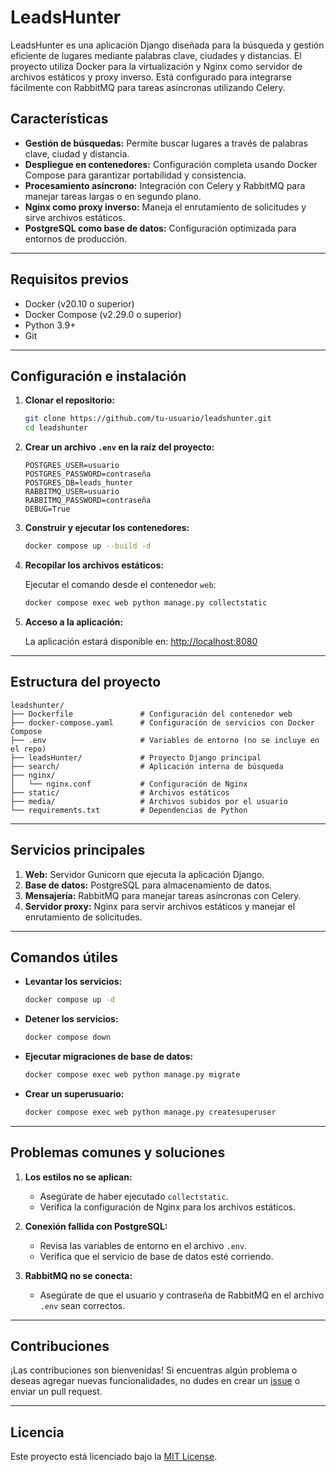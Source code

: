 # LeadsHunter

LeadsHunter es una aplicación Django diseñada para la búsqueda y gestión eficiente de lugares mediante palabras clave, ciudades y distancias. El proyecto utiliza Docker para la virtualización y Nginx como servidor de archivos estáticos y proxy inverso. Está configurado para integrarse fácilmente con RabbitMQ para tareas asíncronas utilizando Celery.

## Características

- **Gestión de búsquedas:** Permite buscar lugares a través de palabras clave, ciudad y distancia.
- **Despliegue en contenedores:** Configuración completa usando Docker Compose para garantizar portabilidad y consistencia.
- **Procesamiento asíncrono:** Integración con Celery y RabbitMQ para manejar tareas largas o en segundo plano.
- **Nginx como proxy inverso:** Maneja el enrutamiento de solicitudes y sirve archivos estáticos.
- **PostgreSQL como base de datos:** Configuración optimizada para entornos de producción.

---

## Requisitos previos

- Docker (v20.10 o superior)
- Docker Compose (v2.29.0 o superior)
- Python 3.9+
- Git

---

## Configuración e instalación

1. **Clonar el repositorio:**

   ```bash
   git clone https://github.com/tu-usuario/leadshunter.git
   cd leadshunter
   ```

2. **Crear un archivo `.env` en la raíz del proyecto:**

   ```env
   POSTGRES_USER=usuario
   POSTGRES_PASSWORD=contraseña
   POSTGRES_DB=leads_hunter
   RABBITMQ_USER=usuario
   RABBITMQ_PASSWORD=contraseña
   DEBUG=True
   ```

3. **Construir y ejecutar los contenedores:**

   ```bash
   docker compose up --build -d
   ```

4. **Recopilar los archivos estáticos:**

   Ejecutar el comando desde el contenedor `web`:

   ```bash
   docker compose exec web python manage.py collectstatic
   ```

5. **Acceso a la aplicación:**

   La aplicación estará disponible en: [http://localhost:8080](http://localhost:8080)

---

## Estructura del proyecto

```plaintext
leadshunter/
├── Dockerfile               # Configuración del contenedor web
├── docker-compose.yaml      # Configuración de servicios con Docker Compose
├── .env                     # Variables de entorno (no se incluye en el repo)
├── leadsHunter/             # Proyecto Django principal
├── search/                  # Aplicación interna de búsqueda
├── nginx/
│   └── nginx.conf           # Configuración de Nginx
├── static/                  # Archivos estáticos
├── media/                   # Archivos subidos por el usuario
└── requirements.txt         # Dependencias de Python
```

---

## Servicios principales

1. **Web:** Servidor Gunicorn que ejecuta la aplicación Django.
2. **Base de datos:** PostgreSQL para almacenamiento de datos.
3. **Mensajería:** RabbitMQ para manejar tareas asíncronas con Celery.
4. **Servidor proxy:** Nginx para servir archivos estáticos y manejar el enrutamiento de solicitudes.

---

## Comandos útiles

- **Levantar los servicios:**
  ```bash
  docker compose up -d
  ```

- **Detener los servicios:**
  ```bash
  docker compose down
  ```

- **Ejecutar migraciones de base de datos:**
  ```bash
  docker compose exec web python manage.py migrate
  ```

- **Crear un superusuario:**
  ```bash
  docker compose exec web python manage.py createsuperuser
  ```

---

## Problemas comunes y soluciones

1. **Los estilos no se aplican:**
   - Asegúrate de haber ejecutado `collectstatic`.
   - Verifica la configuración de Nginx para los archivos estáticos.

2. **Conexión fallida con PostgreSQL:**
   - Revisa las variables de entorno en el archivo `.env`.
   - Verifica que el servicio de base de datos esté corriendo.

3. **RabbitMQ no se conecta:**
   - Asegúrate de que el usuario y contraseña de RabbitMQ en el archivo `.env` sean correctos.

---

## Contribuciones

¡Las contribuciones son bienvenidas! Si encuentras algún problema o deseas agregar nuevas funcionalidades, no dudes en crear un [issue](https://github.com/tu-usuario/leadshunter/issues) o enviar un pull request.

---

## Licencia

Este proyecto está licenciado bajo la [MIT License](LICENSE).

